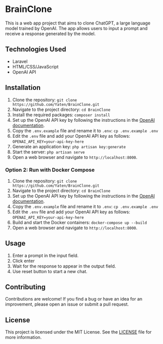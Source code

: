 # BrainClone

This is a web app project that aims to clone ChatGPT, a large language model trained by OpenAI. The app allows users to input a prompt and receive a response generated by the model.

## Technologies Used

- Laravel
- HTML/CSS/JavaScript
- OpenAI API

## Installation

1. Clone the repository: `git clone https://github.com/Yaten/BrainClone.git`
2. Navigate to the project directory: `cd BrainClone`
3. Install the required packages: `composer install`
4. Set up the OpenAI API key by following the instructions in the [OpenAI documentation](https://beta.openai.com/docs/quickstart).
5. Copy the `.env.example` file and rename it to `.env`: `cp .env.example .env`
6. Edit the `.env` file and add your OpenAI API key as follows: `OPENAI_API_KEY=your-api-key-here`
7. Generate an application key: `php artisan key:generate`
8. Start the server: `php artisan serve`
9. Open a web browser and navigate to `http://localhost:8000`.

### Option 2: Run with Docker Compose

1. Clone the repository: `git clone https://github.com/Yaten/BrainClone.git`
2. Navigate to the project directory: `cd BrainClone`
3. Set up the OpenAI API key by following the instructions in the [OpenAI documentation](https://beta.openai.com/docs/quickstart).
4. Copy the `.env.example` file and rename it to `.env`: `cp .env.example .env`
5. Edit the `.env` file and add your OpenAI API key as follows: `OPENAI_API_KEY=your-api-key-here`
6. Build and start the Docker containers: `docker-compose up --build`
7. Open a web browser and navigate to `http://localhost:8000`.

## Usage

1. Enter a prompt in the input field.
2. Click enter
3. Wait for the response to appear in the output field.
4. Use reset button to start a new chat.


## Contributing

Contributions are welcome! If you find a bug or have an idea for an improvement, please open an issue or submit a pull request.

## License

This project is licensed under the MIT License. See the [LICENSE](LICENSE) file for more information.
